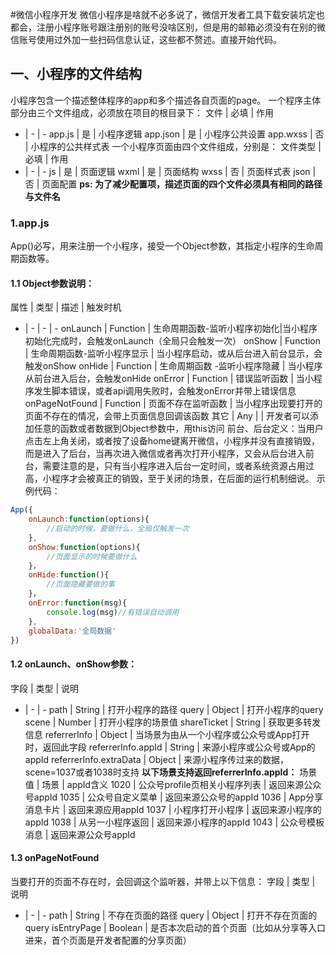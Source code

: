 #微信小程序开发
  微信小程序是啥就不必多说了，微信开发者工具下载安装坑定也都会，注册小程序账号跟注册别的账号没啥区别，但是用的邮箱必须没有在别的微信账号使用过外加一些扫码信息认证，这些都不赘述。直接开始代码。
## 一、小程序的文件结构
  小程序包含一个描述整体程序的app和多个描述各自页面的page。
  一个程序主体部分由三个文件组成，必须放在项目的根目录下：
文件 | 必填 | 作用
- | - | -
app.js | 是 | 小程序逻辑
app.json | 是 | 小程序公共设置
app.wxss | 否 | 小程序的公共样式表
  一个小程序页面由四个文件组成，分别是：
文件类型 | 必填 | 作用
- | - | -
js | 是 | 页面逻辑
wxml | 是 | 页面结构
wxss | 否 | 页面样式表
json | 否 | 页面配置
  **ps: 为了减少配置项，描述页面的四个文件必须具有相同的路径与文件名**
### 1.app.js
  App()必写，用来注册一个小程序，接受一个Object参数，其指定小程序的生命周期函数等。
#### 1.1 Object参数说明：
属性 | 类型 | 描述 | 触发时机
- | - | - | -
onLaunch | Function | 生命周期函数-监听小程序初始化|当小程序初始化完成时，会触发onLaunch（全局只会触发一次）
onShow | Function | 生命周期函数-监听小程序显示 | 当小程序启动，或从后台进入前台显示，会触发onShow
onHide | Function | 生命周期函数 -监听小程序隐藏 | 当小程序从前台进入后台，会触发onHide
onError | Function | 错误监听函数 | 当小程序发生脚本错误，或者api调用失败时，会触发onError并带上错误信息
onPageNotFound | Function | 页面不存在监听函数 | 当小程序出现要打开的页面不存在的情况，会带上页面信息回调该函数
其它 | Any | | 开发者可以添加任意的函数或者数据到Object参数中，用this访问
  前台、后台定义：当用户点击左上角关闭，或者按了设备home键离开微信，小程序并没有直接销毁，而是进入了后台，当再次进入微信或者再次打开小程序，又会从后台进入前台，需要注意的是，只有当小程序进入后台一定时间，或者系统资源占用过高，小程序才会被真正的销毁，至于关闭的场景，在后面的运行机制细说。
  示例代码：
```javascript
App({
    onLaunch:function(options){
        //启动的时候，要做什么，全局仅触发一次
    },
    onShow:function(options){
        //页面显示的时候要做什么
    }，
    onHide:function(){
        //页面隐藏要做的事
    }，
    onError:function(msg){
        console.log(msg)//有错误自动调用
    },
    globalData:'全局数据'
})
```
#### 1.2 onLaunch、onShow参数：
字段 | 类型 | 说明
- | - | -
path | String | 打开小程序的路径
query | Object | 打开小程序的query
scene | Number | 打开小程序的场景值
shareTicket | String | 获取更多转发信息
referrerInfo | Object | 当场景为由从一个小程序或公众号或App打开时，返回此字段
referrerInfo.appId | String | 来源小程序或公众号或App的appId
referrerInfo.extraData | Object | 来源小程序传过来的数据，scene=1037或者1038时支持
  **以下场景支持返回referrerInfo.appId：**
场景值 | 场景 | appId含义
1020 | 公众号profile页相关小程序列表 | 返回来源公众号appId
1035 | 公众号自定义菜单 | 返回来源公众号的appId
1036 | App分享消息卡片 | 返回来源应用appId
1037 | 小程序打开小程序 | 返回来源小程序的appId
1038 | 从另一小程序返回 | 返回来源小程序的appId
1043 | 公众号模板消息 | 返回来源公众号appId
#### 1.3 onPageNotFound
  当要打开的页面不存在时，会回调这个监听器，并带上以下信息：
字段 | 类型 | 说明
- | - | -
path | String | 不存在页面的路径
query | Object | 打开不存在页面的query
isEntryPage | Boolean | 是否本次启动的首个页面（比如从分享等入口进来，首个页面是开发者配置的分享页面）






















